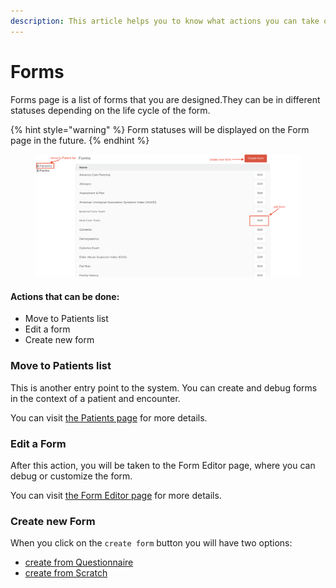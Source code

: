 ```yaml
---
description: This article helps you to know what actions you can take on this page
---
```


# Forms

Forms page is a list of forms that you are designed.They can be in different statuses depending on the life cycle of the form.

{% hint style="warning" %}
Form statuses will be displayed on the Form page in the future.
{% endhint %}

<figure><img src="../../../.gitbook/assets/Screenshot 2022-08-24 at 18.18.18.png" alt=""><figcaption></figcaption></figure>

#### Actions that can be done:

* Move to Patients list
* Edit a form
* Create new form

### Move to Patients list

This is another entry point to the system. You can create and debug forms in the context of a patient and encounter.&#x20;

You can visit [the Patients page](patients.md) for more details.

### Edit a Form

After this action, you will be taken to the Form Editor page, where you can debug or customize the form.

You can visit [the Form Editor page](form-editor.md) for more details.

### Create new Form

When you click on the `create form` button you will have two options:

* [create from Questionnaire](../user-guides/create-form-from-questionnaire.md)
* [create from Scratch](../user-guides/create-form-from-scratch.md)
